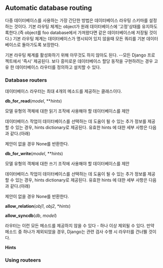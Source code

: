 ## Automatic database routing
다중 데이터베이스를 사용하는 가장 간단한 방법은 데이터베이스 라우팅 스키마를 설정하는 것이다. 기본 라우팅 체계는 object가 원래 데이터베이스에 '고정'상태를 유지하도록한다.(즉 object를 foo database에서 가져왔다면 같은 데이터베이스에 저장될 것이다.) 기본 라우팅 체계는 데이터베이스가 명시되어 있지 않을때 모든 쿼리를 기본 데이터베이스로 돌아가도록 보장한다.

기본 라우팅 체계를 활성화하기 위해 아무것도 하지 않아도 된다. --모든 Django 프로젝트에서 '즉시' 제공된다. 보다 흥미로운 데이터베이스 할당 동작을 구현하려는 경우 고유 한 데이터베이스 라우터를 정의하고 설치할 수 있다.

### Database routers
데이터베이스 라우터는 최대 4개의 메소드를 제공하는 클래스이다.

**db_for_read**(*model*, ***hints*)

모델 유형의 객체에 대한 읽기 조작에 사용해야 할 데이터베이스를 제안

데이터베이스 작업이 데이터베이스를 선택하는 데 도움이 될 수 있는 추가 정보를 제공할 수 있는 경우, hints dictionary로 제공된다. 유효한 hints 에 대한 세부 사항은 다음과 같다.(아래)

제안이 없을 경우 None를 반환한다.

**db_for_write**(*model*, ***hints*)

모델 유형의 객체에 대한 쓰기 조작에 사용해야 할 데이터베이스를 제안

데이터베이스 작업이 데이터베이스를 선택하는 데 도움이 될 수 있는 추가 정보를 제공할 수 있는 경우, hints dictionary로 제공된다. 유효한 hints 에 대한 세부 사항은 다음과 같다.(아래)

제안이 없을 경우 None를 반환한다.

**allow_relation**(*obj1*, *obj2*, **hints*)



**allow_syncdb**(*db*, *model*)

라우터는 이런 모든 메소드를 제공하지 않을 수 있다 - 하나 이상 제외될 수 있다. 만약 메소드 중 하나가 제외되었을 경우, Django는 관련 검사 수행 시 라우터를 건너뛸 것이다.


**Hints**


### Using routeers




